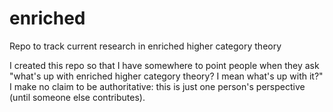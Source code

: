 # enriched
Repo to track current research in enriched higher category theory

I created this repo so that I have somewhere to point people when they ask "what's up with enriched higher category theory? I mean what's up with it?" I make no claim to be authoritative: this is just one person's perspective (until someone else contributes).
